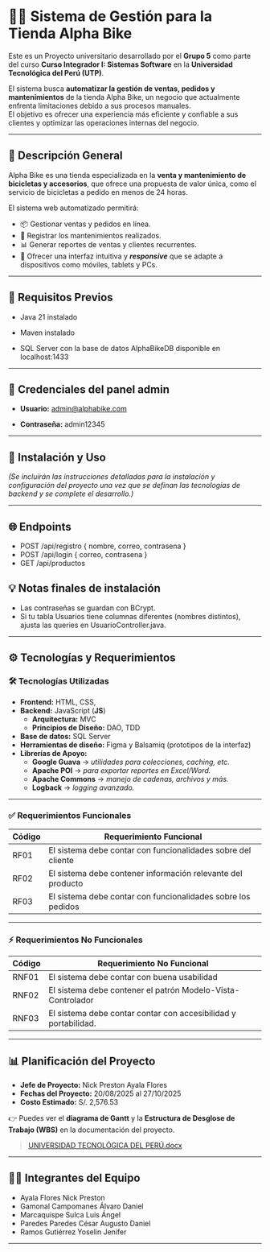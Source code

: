 # 🚴‍♂️ Sistema de Gestión para la Tienda Alpha Bike

Este es un Proyecto universitario desarrollado por el **Grupo 5** como parte del curso **Curso Integrador I: Sistemas Software** en la **Universidad Tecnológica del Perú (UTP)**.  

El sistema busca **automatizar la gestión de ventas, pedidos y mantenimientos** de la tienda Alpha Bike, un negocio que actualmente enfrenta limitaciones debido a sus procesos manuales.  
El objetivo es ofrecer una experiencia más eficiente y confiable a sus clientes y optimizar las operaciones internas del negocio.

---
## 📌 Descripción General
Alpha Bike es una tienda especializada en la **venta y mantenimiento de bicicletas y accesorios**, que ofrece una propuesta de valor única, como el servicio de bicicletas a pedido en menos de 24 horas.  

El sistema web automatizado permitirá:
- 📦 Gestionar ventas y pedidos en línea.  
- 🔧 Registrar los mantenimientos realizados.  
- 📊 Generar reportes de ventas y clientes recurrentes.  
- 📱 Ofrecer una interfaz intuitiva y ***responsive*** que se adapte a dispositivos como móviles, tablets y PCs.  
---
## 🔧 Requisitos Previos
- Java 21 instalado

- Maven instalado

- SQL Server con la base de datos AlphaBikeDB disponible en localhost:1433
---
## 🔐 Credenciales del panel admin 
- **Usuario:** admin@alphabike.com

- **Contraseña:** admin12345
---
## 🚀 Instalación y Uso
*(Se incluirán las instrucciones detalladas para la instalación y configuración del proyecto una vez que se definan las tecnologías de backend y se complete el desarrollo.)*

---
## 🌐 Endpoints
- POST /api/registro  { nombre, correo, contrasena }
- POST /api/login     { correo, contrasena }
- GET  /api/productos

## 💡 Notas finales de instalación
- Las contraseñas se guardan con BCrypt.
- Si tu tabla Usuarios tiene columnas diferentes (nombres distintos), ajusta las queries en UsuarioController.java.
---

## ⚙️ Tecnologías y Requerimientos

### 🛠 Tecnologías Utilizadas
- **Frontend:**  HTML, CSS, 
- **Backend:**  JavaScript (__JS__)
	-  **Arquitectura:** MVC
	- **Principios de Diseño:** DAO, TDD 
- **Base de datos:** SQL Server
- **Herramientas de diseño:** Figma y Balsamiq (prototipos de la interfaz)  
- **Librerías de Apoyo:**
	- **Google Guava** → _utilidades para colecciones, caching, etc._
	- **Apache POI** → _para exportar reportes en Excel/Word._
	- **Apache Commons** → _manejo de cadenas, archivos y más._
	- **Logback** → _logging avanzado._

---

### ✅ Requerimientos Funcionales

| Código | Requerimiento Funcional |
|--------|--------------------------|
| RF01   | El sistema debe contar con funcionalidades sobre del cliente |
| RF02   | El sistema debe contener información relevante del producto |
| RF03   | El sistema debe contar con funcionalidades sobre los pedidos |

---

### ⚡ Requerimientos No Funcionales

| Código | Requerimiento No Funcional |
|--------|-----------------------------|
| RNF01  | El sistema debe contar con buena usabilidad |
| RNF02  | El sistema debe contener el patrón Modelo-Vista-Controlador |
| RNF03  | El sistema debe contar contar con accesibilidad y portabilidad. |


---

## 📊 Planificación del Proyecto
- **Jefe de Proyecto:** Nick Preston Ayala Flores  
- **Fechas del Proyecto:** 20/08/2025 al 27/10/2025  
- **Costo Estimado:** S/. 2,576.53  

👉 Puedes ver el **diagrama de Gantt** y la **Estructura de Desglose de Trabajo (WBS)** en la documentación del proyecto.  
>[UNIVERSIDAD TECNOLÓGICA DEL PERÚ.docx](https://utpedupe-my.sharepoint.com/:w:/g/personal/u23259768_utp_edu_pe/ETlrQrL0dRtJqmLq9IB8gZAB79rT4jF4h1UkiV866sjvUQ?e=lwekp6)
---

## 👨‍💻 Integrantes del Equipo
- Ayala Flores Nick Preston  
- Gamonal Campomanes Álvaro Daniel  
- Marcaquispe Sulca Luis Ángel  
- Paredes Paredes César Augusto Daniel  
- Ramos Gutiérrez Yoselin Jenifer  

---
